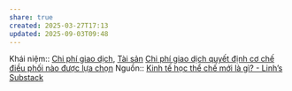 ```yaml
---
share: true
created: 2025-03-27T17:13
updated: 2025-09-03T09:48
---
```

Khái niệm:: [Chi phí giao dịch](../../../%CE%9E%20Kh%C3%A1i%20ni%E1%BB%87m/Chi%20ph%C3%AD%20giao%20d%E1%BB%8Bch.md), [Tài sản](../../../%CE%9E%20Kh%C3%A1i%20ni%E1%BB%87m/T%C3%A0i%20s%E1%BA%A3n.md)
[Chi phí giao dịch quyết định cơ chế điều phối nào được lựa chọn](./Chi%20ph%C3%AD%20giao%20d%E1%BB%8Bch%20quy%E1%BA%BFt%20%C4%91%E1%BB%8Bnh%20c%C6%A1%20ch%E1%BA%BF%20%C4%91i%E1%BB%81u%20ph%E1%BB%91i%20n%C3%A0o%20%C4%91%C6%B0%E1%BB%A3c%20l%E1%BB%B1a%20ch%E1%BB%8Dn.md)
Nguồn:: [Kinh tế học thể chế mới là gì? - Linh’s Substack](https://vhlinh.substack.com/p/kinh-te-hoc-the-che-moi-la-gi)